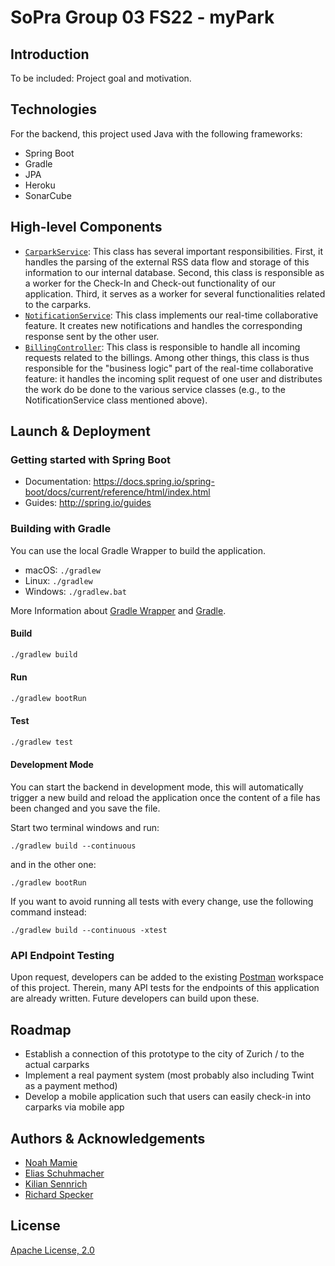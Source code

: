 # SoPra Group 03 FS22 - myPark


## Introduction

To be included: Project goal and motivation.

## Technologies

For the backend, this project used Java with the following frameworks:

- Spring Boot
- Gradle
- JPA
- Heroku
- SonarCube

## High-level Components

- [`CarparkService`](https://github.com/sopra-fs22-group-03/sopra-fs22-group-03-server/blob/master/src/main/java/ch/uzh/ifi/hase/soprafs22/service/CarparkService.java):
    This class has several important responsibilities. First, it handles the parsing of the external RSS data flow and
    storage of this information to our internal database. Second, this class is responsible as a worker for the Check-In
    and Check-out functionality of our application. Third, it serves as a worker for several functionalities related to
    the carparks.
- [`NotificationService`](https://github.com/sopra-fs22-group-03/sopra-fs22-group-03-server/blob/master/src/main/java/ch/uzh/ifi/hase/soprafs22/service/NotificationService.java):
    This class implements our real-time collaborative feature. It creates new notifications and handles the corresponding
    response sent by the other user.
- [`BillingController`](https://github.com/sopra-fs22-group-03/sopra-fs22-group-03-server/blob/master/src/main/java/ch/uzh/ifi/hase/soprafs22/controller/BillingController.java):
    This class is responsible to handle all incoming requests related to the billings. Among other things, this class is
    thus responsible for the "business logic" part of the real-time collaborative feature: it handles the incoming split
    request of one user and distributes the work do be done to the various service classes (e.g., to the NotificationService
    class mentioned above).

## Launch & Deployment

### Getting started with Spring Boot

-   Documentation: https://docs.spring.io/spring-boot/docs/current/reference/html/index.html
-   Guides: http://spring.io/guides

### Building with Gradle

You can use the local Gradle Wrapper to build the application.

-   macOS: `./gradlew`
-   Linux: `./gradlew`
-   Windows: `./gradlew.bat`

More Information about [Gradle Wrapper](https://docs.gradle.org/current/userguide/gradle_wrapper.html) and [Gradle](https://gradle.org/docs/).

#### Build

```bash
./gradlew build
```

#### Run

```bash
./gradlew bootRun
```

#### Test

```bash
./gradlew test
```

#### Development Mode

You can start the backend in development mode, this will automatically trigger a new build and reload the application
once the content of a file has been changed and you save the file.

Start two terminal windows and run:

`./gradlew build --continuous`

and in the other one:

`./gradlew bootRun`

If you want to avoid running all tests with every change, use the following command instead:

`./gradlew build --continuous -xtest`

### API Endpoint Testing

Upon request, developers can be added to the existing [Postman](https://www.getpostman.com) workspace of this project. Therein, many API tests for
the endpoints of this application are already written. Future developers can build upon these.


## Roadmap

- Establish a connection of this prototype to the city of Zurich / to the actual carparks
- Implement a real payment system (most probably also including Twint as a payment method)
- Develop a mobile application such that users can easily check-in into carparks via mobile app

## Authors & Acknowledgements

-   [Noah Mamie](https://github.com/nmamie)
-   [Elias Schuhmacher](https://github.com/e-schuh)
-   [Kilian Sennrich](https://github.com/ksennr)
-   [Richard Specker](https://github.com/rspecker)

## License

[Apache License, 2.0](./LICENSE)

